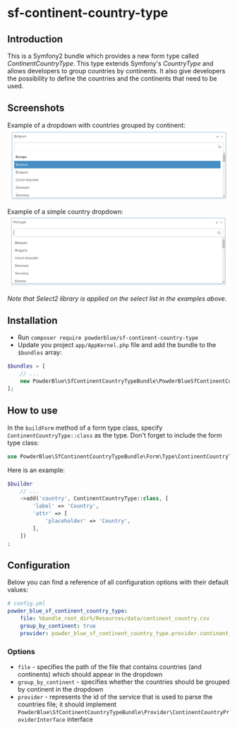 # sf-continent-country-type


## Introduction

This is a Symfony2 bundle which provides a new form type called *ContinentCountryType*. This type extends Symfony's *CountryType* and allows developers to group countries by continents. It also give developers the possibility to define the countries and the continents that need to be used.


## Screenshots

Example of a dropdown with countries grouped by continent:
![dropdown with countries grouped by continent](Resources/doc/img/grouped.png)

Example of a simple country dropdown:
![simple country dropdown](Resources/doc/img/not-grouped.png)

*Note that Select2 library is applied on the select list in the examples above.*

## Installation

* Run `composer require powderblue/sf-continent-country-type`
* Update you project `app/AppKernel.php` file and add the bundle to the `$bundles` array:
```php
$bundles = [
    // ...
    new PowderBlue\SfContinentCountryTypeBundle\PowderBlueSfContinentCountryTypeBundle(),
];
```


## How to use

In the `buildForm` method of a form type class, specify `ContinentCountryType::class` as the type. Don't forget to include the form type class:
```php
use PowderBlue\SfContinentCountryTypeBundle\Form\Type\ContinentCountryType;
```

Here is an example:
```php
$builder
    // ...
    ->add('country', ContinentCountryType::class, [
        'label' => 'Country',
        'attr' => [
            'placeholder' => 'Country',
        ],
    ])
;
```


## Configuration

Below you can find a reference of all configuration options with their default values:
```yml
# config.yml
powder_blue_sf_continent_country_type:
    file: %bundle_root_dir%/Resources/data/continent_country.csv
    group_by_continent: true
    provider: powder_blue_sf_continent_country_type.provider.continent_country_csv_file
```


### Options

- `file` - specifies the path of the file that contains countries (and continents) which should appear in the dropdown
- `group_by_continent` - specifies whether the countries should be grouped by continent in the dropdown
- `provider` - represents the id of the service that is used to parse the countries file; it should implement `PowderBlue\SfContinentCountryTypeBundle\Provider\ContinentCountryProviderInterface` interface
